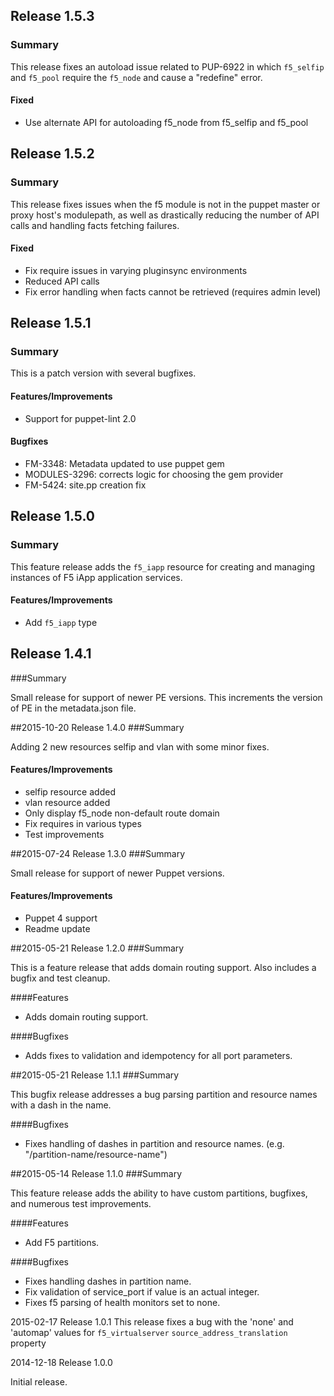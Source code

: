 ## Release 1.5.3
### Summary
This release fixes an autoload issue related to PUP-6922 in which `f5_selfip` and `f5_pool` require the `f5_node` and cause a "redefine" error.

#### Fixed
- Use alternate API for autoloading f5\_node from f5\_selfip and f5\_pool

## Release 1.5.2
### Summary
This release fixes issues when the f5 module is not in the puppet master or proxy host's modulepath, as well as drastically reducing the number of API calls and handling facts fetching failures.

#### Fixed
- Fix require issues in varying pluginsync environments
- Reduced API calls
- Fix error handling when facts cannot be retrieved (requires admin level)

## Release 1.5.1
### Summary
This is a patch version with several bugfixes.

#### Features/Improvements
- Support for puppet-lint 2.0

#### Bugfixes
- FM-3348: Metadata updated to use puppet gem 
- MODULES-3296: corrects logic for choosing the gem provider
- FM-5424: site.pp creation fix

## Release 1.5.0
### Summary
This feature release adds the `f5_iapp` resource for creating and managing instances of F5 iApp application services.

#### Features/Improvements
- Add `f5_iapp` type

## Release 1.4.1
###Summary

Small release for support of newer PE versions. This increments the version of PE in the metadata.json file.

##2015-10-20 Release 1.4.0
###Summary

Adding 2 new resources selfip and vlan with some minor fixes.

#### Features/Improvements
- selfip resource added
- vlan resource added
- Only display f5_node non-default route domain
- Fix requires in various types
- Test improvements

##2015-07-24 Release 1.3.0
###Summary

Small release for support of newer Puppet versions.

#### Features/Improvements
- Puppet 4 support
- Readme update

##2015-05-21 Release 1.2.0
###Summary

This is a feature release that adds domain routing support. Also includes a bugfix and test cleanup.

####Features
- Adds domain routing support.

####Bugfixes
- Adds fixes to validation and idempotency for all port parameters.

##2015-05-21 Release 1.1.1
###Summary

This bugfix release addresses a bug parsing partition and resource names with a dash in the name.

####Bugfixes
- Fixes handling of dashes in partition and resource names. (e.g. "/partition-name/resource-name")

##2015-05-14 Release 1.1.0
###Summary

This feature release adds the ability to have custom partitions, bugfixes, and numerous test improvements.

####Features
- Add F5 partitions.

####Bugfixes
- Fixes handling dashes in partition name.
- Fix validation of service_port if value is an actual integer.
- Fixes f5 parsing of health monitors set to none.

2015-02-17 Release 1.0.1
This release fixes a bug with the 'none' and 'automap' values for
`f5_virtualserver` `source_address_translation` property

2014-12-18 Release 1.0.0

Initial release.
